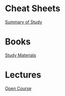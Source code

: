 # Cheat Sheets
[Summary of Study](CheatSheets.md)

# Books
[Study Materials](Books.md)

# Lectures
[Open Course](Lectures.md)

